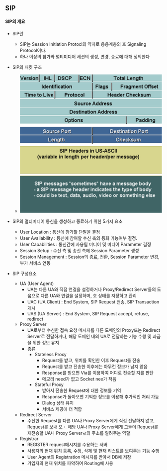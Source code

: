 ## SIP

#### SIP의 개요

- SIP란
  - SIP는 Session Initiation Protocl의 약자로 응용계층의 호 Signaling Protocol이다.
  - 하나 이상의 참가와 멀티미디어 세션의 생성, 변경, 종료에 대해 정의한다

- SIP의 패킷 구조
  - ![SIP_PACKET](images/SIP_Packet.png)

- SIP의 멀티미디어 통신을 생성하고 종료하기 위한 5가지 요소
  - User Location : 통신에 참가할 단말을 결정
  - User Availability : 통신에 참여할 수신 측의 통화 가능여부 결정.
  - User Capabilities : 통신간에 사용될 미디어 및 미디어 Parameter 결정
  - Session Setup : 수신 측 및 송신 측에 Session Parameter 생성
  - Session Management : Session의 종료, 전환, Session Parameter 변경, 부가 서비스 연동

- SIP 구성요소
  - UA (User Agent)
    - UA는 다른 UA와 직접 연결을 설정하거나 Proxy/Redirect Server들의 도움으로 다른 UA와 연결을 설정하며, 호 상태를 저장하고 관리
    - UAC (UA Client) : End System, SIP Request 전송, SIP Transaction 개시
    - UAS (UA Server) : End System, SIP Request accept, refuse, redirect
  - Proxy Server
    - UA로부터 수신한 접속 요청 메시지를 다른 도메인의 Proxy또는 Redirect Server로 전달하거나, 해당 도메인 내의 UA로 전달하는 기능 수행 및 과금을 위한 정보 유지
    - 종류
      - Stateless Proxy
        - Request를 받고, 위치를 확인한 이후 Request를 전송
        - Request를 받고 전송한 이후에는 아무런 정보가 남지 않음
        - Response를 받으면 Via를 이용하여 어디로 전송할 지를 판단
        - 메모리 need가 없고 Socket nee가 작음
      - Stateful Proxy
        - 받아서 전송한 Request에 대한 정보를 기억 
        - Response가 돌아오면 기억한 정보를 이용해 추가적인 처리 가능
        - Dialog 상태 유지 
        - 서비스 제공에 더 적합
  - Redirect Server
    - 수신한 Request를 다른 UA나 Proxy Server에게 직접 전달하지 않고, Request를 보내 오 ㄴ해당 UA나 Proxy Server에게 그들이 Request를 재전송할 UA나 Proxy Serverㄹ의 주소를 알려주는 역할
  - Registrar
    - REGISTER request메시지를 수용하는 서버
    - 사용자의 현재 위치 등록, 수정, 삭제 및 현재 리스트를 보여주는 기능 수행
    - User Agent의 Registration 메시지를 받아서 DB에 저장
    - 가입자의 현재 위치를 파악하여 Routing에 사용

